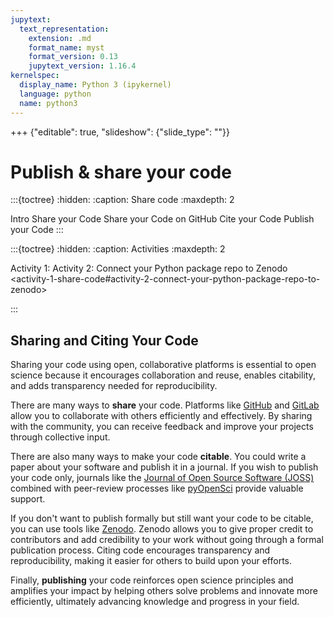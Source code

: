 ```yaml
---
jupytext:
  text_representation:
    extension: .md
    format_name: myst
    format_version: 0.13
    jupytext_version: 1.16.4
kernelspec:
  display_name: Python 3 (ipykernel)
  language: python
  name: python3
---
```


+++ {"editable": true, "slideshow": {"slide_type": ""}}

# Publish & share your code

:::{toctree}
:hidden:
:caption: Share code
:maxdepth: 2

Intro <self>
Share your Code <share-code>
Share your Code on GitHub <share-code-github>
Cite your Code <cite-code>
Publish your Code <publish-code>
:::

:::{toctree}
:hidden:
:caption: Activities 
:maxdepth: 2


Activity 1:  <activity-1-share-code>
Activity 2: Connect your Python package repo to Zenodo <activity-1-share-code#activity-2-connect-your-python-package-repo-to-zenodo>

:::

## Sharing and Citing Your Code

Sharing your code using open, collaborative platforms is essential to open science because it encourages collaboration and reuse, enables citability, and adds transparency needed for reproducibility. 

There are many ways to **share** your code. Platforms like [GitHub](https://github.com) and [GitLab](https://gitlab.com) allow you to collaborate with others efficiently and effectively. By sharing with the community, you can receive feedback and improve your projects through collective input.

There are also many ways to make your code **citable**. You could write a paper about your software and publish it in a journal. If you wish to publish your code only, journals like the [Journal of Open Source Software (JOSS)](https://joss.theoj.org/) combined with peer-review processes like [pyOpenSci](https://www.pyopensci.org/) provide valuable support.

If you don't want to publish formally but still want your code to be citable, you can use tools like [Zenodo](https://zenodo.org/). Zenodo allows you to give proper credit to contributors and add credibility to your work without going through a formal publication process. Citing code encourages transparency and reproducibility, making it easier for others to build upon your efforts.

Finally, **publishing** your code reinforces open science principles and amplifies your impact by helping others solve problems and innovate more efficiently, ultimately advancing knowledge and progress in your field.
